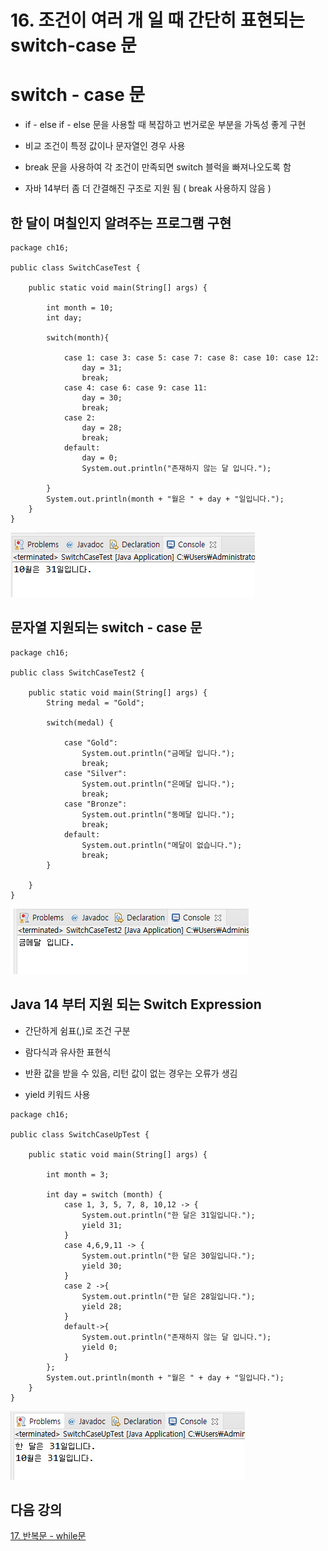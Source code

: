 # 16. 조건이 여러 개 일 때 간단히 표현되는 switch-case 문

# switch - case 문

- if - else if - else 문을 사용할 때 복잡하고 번거로운 부분을 가독성 좋게 구현

- 비교 조건이 특정 값이나 문자열인 경우 사용

- break 문을 사용하여 각 조건이 만족되면 switch 블럭을 빠져나오도록 함

- 자바 14부터 좀 더 간결해진 구조로 지원 됨 ( break 사용하지 않음 )


## 한 달이 며칠인지 알려주는 프로그램 구현

```
package ch16;

public class SwitchCaseTest {

	public static void main(String[] args) {

		int month = 10;
		int day;
		
		switch(month){
		
			case 1: case 3: case 5: case 7: case 8: case 10: case 12:
				day = 31;
				break;
			case 4: case 6: case 9: case 11:
				day = 30;
				break;
			case 2: 
				day = 28;
				break;
			default:
				day = 0;
				System.out.println("존재하지 않는 달 입니다.");
			
		}
		System.out.println(month + "월은 " + day + "일입니다.");
	}
}
```
![switch](./img/switch.PNG)

## 문자열 지원되는 switch - case 문

```
package ch16;

public class SwitchCaseTest2 {

	public static void main(String[] args) {
		String medal = "Gold";
		
		switch(medal) {
		
			case "Gold":
				System.out.println("금메달 입니다.");
				break;
			case "Silver":
				System.out.println("은메달 입니다.");
				break;
			case "Bronze":
				System.out.println("동메달 입니다.");
				break;
			default:
				System.out.println("메달이 없습니다.");
				break;
		}

	}
}

```
![switch2](./img/test2.PNG)


## Java 14 부터 지원 되는 Switch Expression

- 간단하게 쉼표(,)로 조건 구분

- 람다식과 유사한 표현식

- 반환 값을 받을 수 있음, 리턴 값이 없는 경우는 오류가 생김

- yield 키워드 사용

```
package ch16;

public class SwitchCaseUpTest {

	public static void main(String[] args) {
		
		int month = 3;
		
		int day = switch (month) {
	    	case 1, 3, 5, 7, 8, 10,12 -> {
	    		System.out.println("한 달은 31일입니다."); 
	    		yield 31;
	    	}
	    	case 4,6,9,11 -> {
	    		System.out.println("한 달은 30일입니다."); 
	    		yield 30;
	    	}
	    	case 2 ->{
	    		System.out.println("한 달은 28일입니다.");
	    		yield 28;
	    	}
	    	default->{
	    		System.out.println("존재하지 않는 달 입니다."); 
	    		yield 0;
	    	}
		};
		System.out.println(month + "월은 " + day + "일입니다.");
	}
}
```
![switchup](./img/switchup.PNG)

## 다음 강의
[17. 반복문 - while문](https://gitlab.com/easyspubjava/javacoursework/-/blob/master/Chapter1/01-17/README.md)